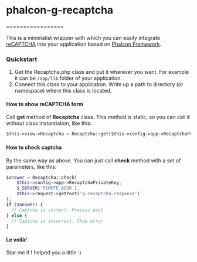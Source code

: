 # phalcon-g-recaptcha
=================

This is a minimalist wrapper with which you can easily integrate [reCAPTCHA](http://www.google.com/recaptcha) into your application based on [Phalcon Framework](http://phalconphp.com).

### Quickstart ###

1. Get the Recaptcha.php class and put it wherever you want. For example it can be ```/app/lib``` folder of your application.
2. Connect this class to your application. Write up a path to directory (or namespace) where this class is located.

#### How to show reCAPTCHA form ####

Call **get** method of **Recaptcha** class. This method is static, so you can call it without class instantiation, like this: 
```php 
$this->view->Recaptcha = Recaptcha::get($this->config->app->RecaptchaPublicKey);
```

#### How to check captcha ####

By the same way as above. You can just call **check** method with a set of parameters, like this:
```php
$answer = Recaptcha::check(
    $this->config->app->RecaptchaPrivateKey,
    $_SERVER['REMOTE_ADDR'],
    $this->request->getPost('g-recaptcha-response')
);
if ($answer) {
  // Captcha is correct. Process post
} else {
  // Captcha is incorrect. Show error
}
```

#### Le voilà! ####

Star me if I helped you a little :)
